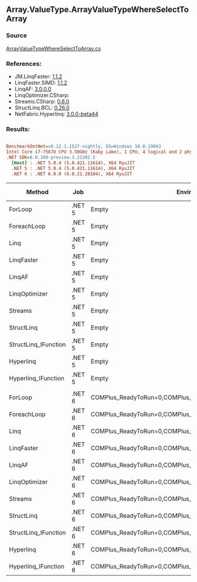 ﻿## Array.ValueType.ArrayValueTypeWhereSelectToArray

### Source
[ArrayValueTypeWhereSelectToArray.cs](../LinqBenchmarks/Array/ValueType/ArrayValueTypeWhereSelectToArray.cs)

### References:
- JM.LinqFaster: [1.1.2](https://www.nuget.org/packages/JM.LinqFaster/1.1.2)
- LinqFaster.SIMD: [1.1.2](https://www.nuget.org/packages/LinqFaster.SIMD/1.0.3)
- LinqAF: [3.0.0.0](https://www.nuget.org/packages/LinqAF/3.0.0.0)
- LinqOptimizer.CSharp: [](https://www.nuget.org/packages/LinqOptimizer.CSharp/)
- Streams.CSharp: [0.6.0](https://www.nuget.org/packages/Streams.CSharp/0.6.0)
- StructLinq.BCL: [0.26.0](https://www.nuget.org/packages/StructLinq/0.26.0)
- NetFabric.Hyperlinq: [3.0.0-beta44](https://www.nuget.org/packages/NetFabric.Hyperlinq/3.0.0-beta44)

### Results:
``` ini

BenchmarkDotNet=v0.12.1.1527-nightly, OS=Windows 10.0.19043
Intel Core i7-7567U CPU 3.50GHz (Kaby Lake), 1 CPU, 4 logical and 2 physical cores
.NET SDK=6.0.100-preview.3.21202.5
  [Host] : .NET 5.0.4 (5.0.421.11614), X64 RyuJIT
  .NET 5 : .NET 5.0.4 (5.0.421.11614), X64 RyuJIT
  .NET 6 : .NET 6.0.0 (6.0.21.20104), X64 RyuJIT


```
|               Method |    Job |                                                   EnvironmentVariables |  Runtime | Count |      Mean |     Error |    StdDev |    Median | Ratio | RatioSD |   Gen 0 |   Gen 1 | Gen 2 | Allocated |
|--------------------- |------- |----------------------------------------------------------------------- |--------- |------ |----------:|----------:|----------:|----------:|------:|--------:|--------:|--------:|------:|----------:|
|              ForLoop | .NET 5 |                                                                  Empty | .NET 5.0 |   100 |  1.501 μs | 0.0268 μs | 0.0339 μs |  1.504 μs |  1.00 |    0.00 |  5.5237 |       - |     - |     11 KB |
|          ForeachLoop | .NET 5 |                                                                  Empty | .NET 5.0 |   100 |  1.629 μs | 0.0325 μs | 0.0816 μs |  1.594 μs |  1.14 |    0.06 |  5.5237 |       - |     - |     11 KB |
|                 Linq | .NET 5 |                                                                  Empty | .NET 5.0 |   100 |  1.933 μs | 0.0161 μs | 0.0142 μs |  1.931 μs |  1.28 |    0.03 |  3.9291 |       - |     - |      8 KB |
|           LinqFaster | .NET 5 |                                                                  Empty | .NET 5.0 |   100 |  1.339 μs | 0.0251 μs | 0.0268 μs |  1.337 μs |  0.89 |    0.03 |  4.7264 |       - |     - |     10 KB |
|               LinqAF | .NET 5 |                                                                  Empty | .NET 5.0 |   100 |  2.756 μs | 0.0536 μs | 0.0574 μs |  2.755 μs |  1.83 |    0.05 |  5.5084 |       - |     - |     11 KB |
|        LinqOptimizer | .NET 5 |                                                                  Empty | .NET 5.0 |   100 | 64.219 μs | 1.9342 μs | 5.7031 μs | 60.344 μs | 43.06 |    3.72 | 66.5894 | 16.6626 |     - |    154 KB |
|              Streams | .NET 5 |                                                                  Empty | .NET 5.0 |   100 |  6.999 μs | 0.1249 μs | 0.1043 μs |  6.973 μs |  4.63 |    0.11 |  5.7678 |       - |     - |     12 KB |
|           StructLinq | .NET 5 |                                                                  Empty | .NET 5.0 |   100 |  1.401 μs | 0.0077 μs | 0.0072 μs |  1.402 μs |  0.93 |    0.02 |  1.7052 |       - |     - |      3 KB |
| StructLinq_IFunction | .NET 5 |                                                                  Empty | .NET 5.0 |   100 |  1.058 μs | 0.0113 μs | 0.0100 μs |  1.057 μs |  0.70 |    0.01 |  1.6575 |       - |     - |      3 KB |
|            Hyperlinq | .NET 5 |                                                                  Empty | .NET 5.0 |   100 |  1.712 μs | 0.0343 μs | 0.0885 μs |  1.707 μs |  1.17 |    0.06 |  1.6632 |       - |     - |      3 KB |
|  Hyperlinq_IFunction | .NET 5 |                                                                  Empty | .NET 5.0 |   100 |  1.283 μs | 0.0160 μs | 0.0150 μs |  1.286 μs |  0.85 |    0.02 |  1.6632 |       - |     - |      3 KB |
|                      |        |                                                                        |          |       |           |           |           |           |       |         |         |         |       |           |
|              ForLoop | .NET 6 | COMPlus_ReadyToRun=0,COMPlus_TC_QuickJitForLoops=1,COMPlus_TieredPGO=1 | .NET 6.0 |   100 |  1.544 μs | 0.0309 μs | 0.0878 μs |  1.540 μs |  1.00 |    0.00 |  5.5237 |       - |     - |     11 KB |
|          ForeachLoop | .NET 6 | COMPlus_ReadyToRun=0,COMPlus_TC_QuickJitForLoops=1,COMPlus_TieredPGO=1 | .NET 6.0 |   100 |  1.659 μs | 0.0278 μs | 0.0260 μs |  1.666 μs |  1.05 |    0.06 |  5.5237 |       - |     - |     11 KB |
|                 Linq | .NET 6 | COMPlus_ReadyToRun=0,COMPlus_TC_QuickJitForLoops=1,COMPlus_TieredPGO=1 | .NET 6.0 |   100 |  1.732 μs | 0.0299 μs | 0.0280 μs |  1.742 μs |  1.10 |    0.07 |  3.9291 |       - |     - |      8 KB |
|           LinqFaster | .NET 6 | COMPlus_ReadyToRun=0,COMPlus_TC_QuickJitForLoops=1,COMPlus_TieredPGO=1 | .NET 6.0 |   100 |  1.395 μs | 0.0289 μs | 0.0851 μs |  1.357 μs |  0.91 |    0.05 |  4.7264 |       - |     - |     10 KB |
|               LinqAF | .NET 6 | COMPlus_ReadyToRun=0,COMPlus_TC_QuickJitForLoops=1,COMPlus_TieredPGO=1 | .NET 6.0 |   100 |  2.901 μs | 0.0579 μs | 0.1545 μs |  2.839 μs |  1.89 |    0.11 |  5.5084 |       - |     - |     11 KB |
|        LinqOptimizer | .NET 6 | COMPlus_ReadyToRun=0,COMPlus_TC_QuickJitForLoops=1,COMPlus_TieredPGO=1 | .NET 6.0 |   100 | 54.588 μs | 0.3201 μs | 0.7026 μs | 54.456 μs | 35.65 |    2.12 | 74.0356 |       - |     - |    154 KB |
|              Streams | .NET 6 | COMPlus_ReadyToRun=0,COMPlus_TC_QuickJitForLoops=1,COMPlus_TieredPGO=1 | .NET 6.0 |   100 |  7.518 μs | 0.1496 μs | 0.3642 μs |  7.492 μs |  4.95 |    0.31 |  5.7678 |       - |     - |     12 KB |
|           StructLinq | .NET 6 | COMPlus_ReadyToRun=0,COMPlus_TC_QuickJitForLoops=1,COMPlus_TieredPGO=1 | .NET 6.0 |   100 |  1.362 μs | 0.0075 μs | 0.0067 μs |  1.361 μs |  0.87 |    0.04 |  1.7052 |       - |     - |      3 KB |
| StructLinq_IFunction | .NET 6 | COMPlus_ReadyToRun=0,COMPlus_TC_QuickJitForLoops=1,COMPlus_TieredPGO=1 | .NET 6.0 |   100 |  1.093 μs | 0.0172 μs | 0.0160 μs |  1.089 μs |  0.69 |    0.04 |  1.6575 |       - |     - |      3 KB |
|            Hyperlinq | .NET 6 | COMPlus_ReadyToRun=0,COMPlus_TC_QuickJitForLoops=1,COMPlus_TieredPGO=1 | .NET 6.0 |   100 |  2.216 μs | 0.0193 μs | 0.0180 μs |  2.221 μs |  1.40 |    0.07 |  1.6632 |       - |     - |      3 KB |
|  Hyperlinq_IFunction | .NET 6 | COMPlus_ReadyToRun=0,COMPlus_TC_QuickJitForLoops=1,COMPlus_TieredPGO=1 | .NET 6.0 |   100 |  1.428 μs | 0.0284 μs | 0.0675 μs |  1.392 μs |  0.94 |    0.04 |  1.6632 |       - |     - |      3 KB |
